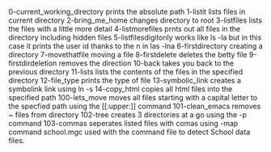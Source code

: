 0-current_working_directory prints the absolute path
1-listit lists files in current directory
2-bring_me_home changes directory to root
3-listfiles lists the files with a little more detail
4-listmorefiles prnts out all files in the directory including hidden files
5-listfilesdigitonly works like ls -la but in this case it prints the user id thanks to the n in las -lna
6-firstdirectory creating a directory
7-movethatfile moving a file
8-firstdelete deletes the betty file 
9-firstdirdeletion removes the direction
10-back takes you back to the previous directory
11-lists lists the contents of the files in the specified directory
12-file_type prints the type of file
13-symbolic_link creates a symbolink link using ln -s
14-copy_html copies all html files into the specified path
100-lets_move moves all files starting with a capital letter to the specfied path using the [[:upper:]] command
101-clean_emacs removes ~ files from directory
102-tree creates 3 directories at a go using the -p command
103-commas seperates listed files with comas using -map command
school.mgc  used with the command file to detect School data files.
